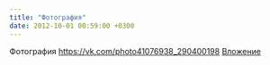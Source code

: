 ```yaml
---
title: "Фотография"
date: 2012-10-01 00:59:00 +0300
---
```


Фотография
<a class="vk-attach" href="https://vk.com/photo41076938_290400198">https://vk.com/photo41076938_290400198</a>
<a class="vk-attach" href="https://vk.com/photo41076938_290400198">Вложение</a>
